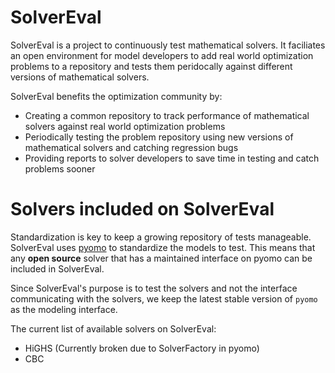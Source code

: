 # SolverEval

SolverEval is a project to continuously test mathematical solvers. It faciliates an open environment for model developers to add real world optimization problems to a repository and tests them peridocally against different versions of mathematical solvers.

SolverEval benefits the optimization community by:

- Creating a common repository to track performance of mathematical solvers against real world optimization problems
- Periodically testing the problem repository using new versions of mathematical solvers and catching regression bugs
- Providing reports to solver developers to save time in testing and catch problems sooner

# Solvers included on SolverEval

Standardization is key to keep a growing repository of tests manageable. SolverEval uses [pyomo](https://github.com/Pyomo/pyomo) to standardize the models to test. This means that any **open source** solver that has a maintained interface on pyomo can be included in SolverEval.

Since SolverEval's purpose is to test the solvers and not the interface communicating with the solvers, we keep the latest stable version of `pyomo` as the modeling interface.

The current list of available solvers on SolverEval:

- HiGHS (Currently broken due to SolverFactory in pyomo)
- CBC